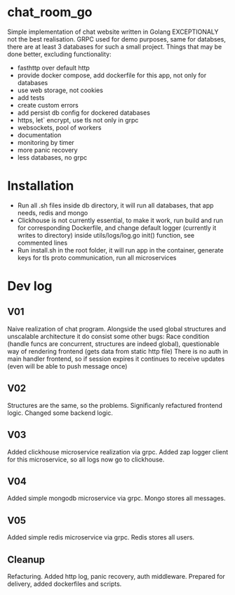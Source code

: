 # chat_room_go
 Simple implementation of chat website written in Golang
 EXCEPTIONALY not the best realisation. GRPC used for demo purposes, same for databses, there are at least 3 databases for such a small project.
 Things that may be done better, excluding functionality:
 - fasthttp over default http
 - provide docker compose, add dockerfile for this app, not only for databases
 - use web storage, not cookies
 - add tests
 - create custom errors
 - add persist db config for dockered databases
 - https, let` encrypt, use tls not only in grpc
 - websockets, pool of workers
 - documentation
 - monitoring by timer
 - more panic recovery
 - less databases, no grpc

 # Installation
 - Run all .sh files inside db directory, it will run all databases, that app needs, redis and mongo
 - Clickhouse is not currently essential, to make it work, run build and run for corresponding Dockerfile, and change default logger (currently it writes to directory) inside utils/logs/log.go init() function, see commented lines
 - Run install.sh in the root folder, it will run app in the container, generate keys for tls proto communication, run all microservices

# Dev log
## V01
Naive realization of chat program.
Alongside the used global structures and unscalable architecture it do consist some other bugs:
Race condition (handle funcs are concurrent, structures are indeed global), questionable way of rendering frontend (gets data from static http file)
There is no auth in main handler frontend, so if session expires it continues to receive updates (even will be able to push message once)

## V02
Structures are the same, so the problems. Significanly refactured frontend logic. Changed some backend logic.

## V03
Added clickhouse microservice realization via grpc. Added zap logger client for this microservice, so all logs now go to clickhouse.

## V04
Added simple mongodb microservice via grpc. Mongo stores all messages.

## V05
Added simple redis microservice via grpc. Redis stores all users.

## Cleanup
Refacturing. Added http log, panic recovery, auth middleware. Prepared for delivery, added dockerfiles and scripts.

